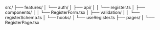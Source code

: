 src/
├── features/
│ └── auth/
│ ├── api/
│ │ └── register.ts
│ ├── components/
│ │ └── RegisterForm.tsx
│ ├── validation/
│ │ └── registerSchema.ts
│ └── hooks/
│ └── useRegister.ts
├── pages/
│ └── RegisterPage.tsx
